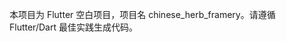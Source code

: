 <!-- Use this file to provide workspace-specific custom instructions to Copilot. For more details, visit https://code.visualstudio.com/docs/copilot/copilot-customization#_use-a-githubcopilotinstructionsmd-file -->

本项目为 Flutter 空白项目，项目名 chinese_herb_framery。请遵循 Flutter/Dart 最佳实践生成代码。
